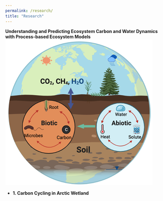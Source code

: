 ```yaml
---
permalink: /research/
title: "Research"
---
```

**Understanding and Predicting Ecosystem Carbon and Water Dynamics 
 with Process-based Ecosystem Models**
![Figure of root biomass](/images/Fig_overview.png)

* **1. Carbon Cycling in Arctic Wetland**

  

